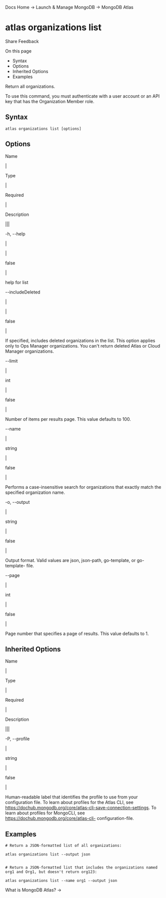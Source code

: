Docs Home → Launch & Manage MongoDB → MongoDB Atlas

# atlas organizations list

Share Feedback

On this page

  * Syntax
  * Options
  * Inherited Options
  * Examples

Return all organizations.

To use this command, you must authenticate with a user account or an API key
that has the Organization Member role.

## Syntax

    
    
    atlas organizations list [options]  
      
  
## Options

Name

|

Type

|

Required

|

Description  
  
|||  
  
-h, --help

|

|

false

|

help for list  
  
\--includeDeleted

|

|

false

|

If specified, includes deleted organizations in the list. This option applies
only to Ops Manager organizations. You can't return deleted Atlas or Cloud
Manager organizations.  
  
\--limit

|

int

|

false

|

Number of items per results page. This value defaults to 100.  
  
\--name

|

string

|

false

|

Performs a case-insensitive search for organizations that exactly match the
specified organization name.  
  
-o, --output

|

string

|

false

|

Output format. Valid values are json, json-path, go-template, or go-template-
file.  
  
\--page

|

int

|

false

|

Page number that specifies a page of results. This value defaults to 1.  
  
## Inherited Options

Name

|

Type

|

Required

|

Description  
  
|||  
  
-P, --profile

|

string

|

false

|

Human-readable label that identifies the profile to use from your
configuration file. To learn about profiles for the Atlas CLI, see
https://dochub.mongodb.org/core/atlas-cli-save-connection-settings. To learn
about profiles for MongoCLI, see https://dochub.mongodb.org/core/atlas-cli-
configuration-file.  
  
## Examples

    
    
    # Return a JSON-formatted list of all organizations:  
      
    atlas organizations list --output json  
      
    
    # Return a JSON-formatted list that includes the organizations named org1 and Org1, but doesn't return org123:  
      
    atlas organizations list --name org1 --output json  
  
What is MongoDB Atlas? →

